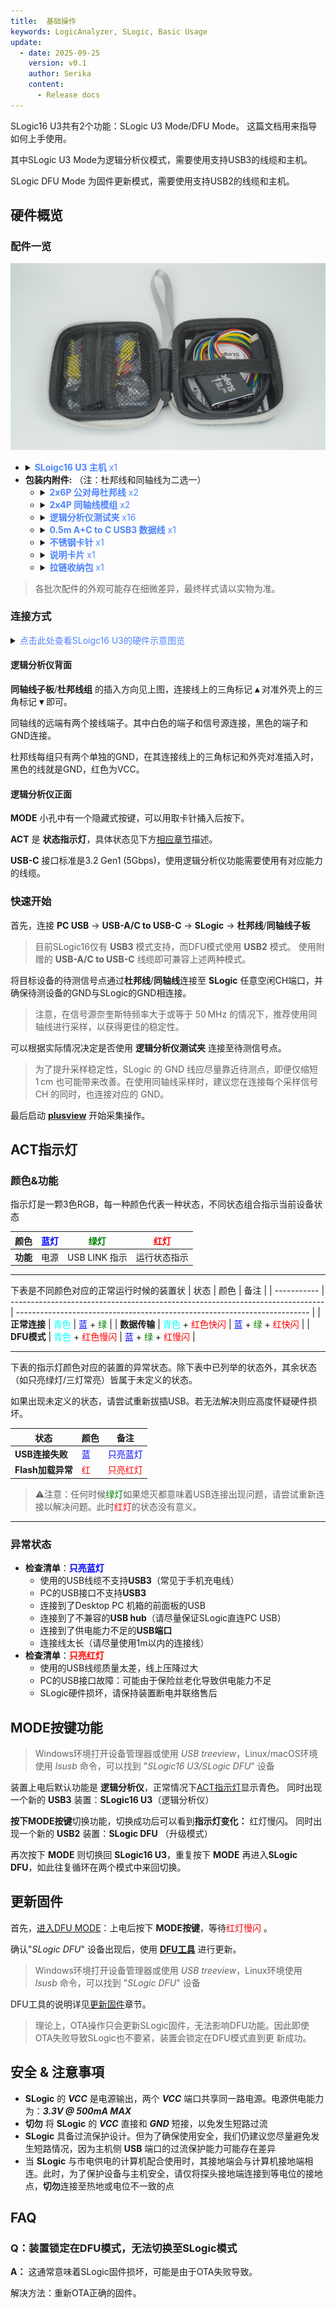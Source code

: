 ```yaml
---
title:  基础操作
keywords: LogicAnalyzer, SLogic, Basic Usage
update:
  - date: 2025-09-25
    version: v0.1
    author: Serika
    content:
      - Release docs
---
```


SLogic16 U3共有2个功能：SLogic U3 Mode/DFU Mode。
这篇文档用来指导如何上手使用。

其中SLogic U3 Mode为逻辑分析仪模式，需要使用支持USB3的线缆和主机。

SLogic DFU Mode 为固件更新模式，需要使用支持USB2的线缆和主机。

## 硬件概览

### 配件一览

![unboxing_0](./assets/DCIM/unboxing_0.png)

- <!DOCTYPE html>
  <html lang="zh-CN">
  <head>
    <meta charset="UTF-8">
    <title>CSS Indentation</title>
    <style>
      .indent {
        margin-left: 0ch; /* wideof 0 characters */
      }
    </style>
  </head>
  <body>
    <details class="indent">
      <summary><font color="#4F84FF"><b>SLoigc16 U3 主机</b> x1
  </font></summary>
      <img src="./assets/DCIM/15k_la_photo.png">
    </details>
  </body>
  </html>
- **包装内附件:** （注：杜邦线和同轴线为二选一） 
    - <!DOCTYPE html>
      <html lang="zh-CN">
      <head>
        <meta charset="UTF-8">
        <title>CSS Indentation</title>
        <style>
          .indent {
            margin-left: 0ch; /* wideof 0 characters */
          }
        </style>
      </head>
      <body>
        <details class="indent">
          <summary><font color="#4F84FF"><b>2x6P 公对母杜邦线</b> x2
      </font></summary>
          <img src="./assets/DCIM/normal_cable.jpg">
        </details>
      </body>
      </html>
    - <!DOCTYPE html>
      <html lang="zh-CN">
      <head>
        <meta charset="UTF-8">
        <title>CSS Indentation</title>
        <style>
          .indent {
            margin-left: 0ch; /* wideof 0 characters */
          }
        </style>
      </head>
      <body>
        <details class="indent">
          <summary><font color="#4F84FF"><b>2x4P 同轴线模组</b> x2
      </font></summary>
          <img src="./assets/DCIM/coaxial_cable.jpg">
        </details>
      </body>
      </html>
    - <!DOCTYPE html>
      <html lang="zh-CN">
      <head>
        <meta charset="UTF-8">
        <title>CSS Indentation</title>
        <style>
          .indent {
            margin-left: 0ch; /* wideof 0 characters */
          }
        </style>
      </head>
      <body>
        <details class="indent">
          <summary><font color="#4F84FF"><b>逻辑分析仪测试夹</b> x16
      </font></summary>
          <img src="./assets/DCIM/testing_hook.jpg">
        </details>
      </body>
      </html>
    - <!DOCTYPE html>
      <html lang="zh-CN">
      <head>
        <meta charset="UTF-8">
        <title>CSS Indentation</title>
        <style>
          .indent {
            margin-left: 0ch; /* wideof 0 characters */
          }
        </style>
      </head>
      <body>
        <details class="indent">
          <summary><font color="#4F84FF"><b>0.5m A+C to C USB3 数据线</b> x1
      </font></summary>
          <img src="./assets/DCIM/usb3_cable.jpg">
        </details>
      </body>
      </html>
    - <!DOCTYPE html>
      <html lang="zh-CN">
      <head>
        <meta charset="UTF-8">
        <title>CSS Indentation</title>
        <style>
          .indent {
            margin-left: 0ch; /* wideof 0 characters */
          }
        </style>
      </head>
      <body>
        <details class="indent">
          <summary><font color="#4F84FF"><b>不锈钢卡针</b> x1
      </font></summary>
          <img src="./assets/DCIM/small_pin.jpg">
        </details>
      </body>
      </html>
    - <!DOCTYPE html>
      <html lang="zh-CN">
      <head>
        <meta charset="UTF-8">
        <title>CSS Indentation</title>
        <style>
          .indent {
            margin-left: 0ch; /* wideof 0 characters */
          }
        </style>
      </head>
      <body>
        <details class="indent">
          <summary><font color="#4F84FF"><b>说明卡片</b> x1
      </font></summary>
          <img src="./assets/DCIM/readme_card.jpg">
        </details>
      </body>
      </html>
    - <!DOCTYPE html>
      <html lang="zh-CN">
      <head>
        <meta charset="UTF-8">
        <title>CSS Indentation</title>
        <style>
          .indent {
            margin-left: 0ch; /* wideof 0 characters */
          }
        </style>
      </head>
      <body>
        <details class="indent">
          <summary><font color="#4F84FF"><b>拉链收纳包</b> x1
      </font></summary>
          <img src="./assets/DCIM/storage_bag.jpg">
        </details>
      </body>
      </html>

> 各批次配件的外观可能存在细微差异，最终样式请以实物为准。

### 连接方式
<!DOCTYPE html>
<html lang="zh-CN">
<head>
  <meta charset="UTF-8">
  <title>CSS Indentation</title>
  <style>
    .indent {
      margin-left: 0ch; /* wideof 0 characters */
    }
  </style>
</head>
<body>
  <details class="indent">
    <summary><font color="#4F84FF">点击此处查看SLoigc16 U3的硬件示意图览
</font></summary>
    <img src="./assets/MISC/Hardware_OverView.png">
  </details>
</body>
</html>

#### 逻辑分析仪背面

**同轴线子板**/**杜邦线组** 的插入方向见上图，连接线上的三角标记 **▴** 对准外壳上的三角标记 **▾** 即可。

同轴线的远端有两个接线端子。其中白色的端子和信号源连接，黑色的端子和GND连接。

杜邦线每组只有两个单独的GND，在其连接线上的三角标记和外壳对准插入时，黑色的线就是GND，红色为VCC。

#### 逻辑分析仪正面

**MODE** 小孔中有一个隐藏式按键，可以用取卡针捅入后按下。

**ACT** 是 **状态指示灯**，具体状态见下方[相应章节](#指示灯颜色与功能)描述。

**USB-C** 接口标准是3.2 Gen1 (5Gbps)，使用逻辑分析仪功能需要使用有对应能力的线缆。

### 快速开始

首先，连接 **PC USB** → **USB-A/C to USB-C** →  **SLogic** → **杜邦线**/**同轴线子板**

> 目前SLogic16仅有 **USB3** 模式支持，而DFU模式使用 **USB2** 模式。
> 使用附赠的 **USB-A/C to USB-C** 线缆即可兼容上述两种模式。

将目标设备的待测信号点通过**杜邦线**/**同轴线**连接至 **SLogic** 任意空闲CH端口，并确保待测设备的GND与SLogic的GND相连接。

> 注意，在信号源奈奎斯特频率大于或等于 50 MHz 的情况下，推荐使用同轴线进行采样，以获得更佳的稳定性。

可以根据实际情况决定是否使用 **逻辑分析仪测试夹** 连接至待测信号点。

> 为了提升采样稳定性，SLogic 的 GND 线应尽量靠近待测点，即便仅缩短 1 cm 也可能带来改善。在使用同轴线采样时，建议您在连接每个采样信号 CH 的同时，也连接对应的 GND。

最后启动 [**plusview**]() 开始采集操作。

## ACT指示灯

### 颜色&功能

指示灯是一颗3色RGB，每一种颜色代表一种状态，不同状态组合指示当前设备状态

| **颜色**   | <span style="color:blue">蓝灯</span>    | <span style="color:green">绿灯</span> | <span style="color:red">红灯</span> |
| ---------- | -------------------------------------- | ------------------------------------- | ----------------------------------  | 
| **功能**   | 电源                                    | USB LINK 指示                         | 运行状态指示                         | 

---

下表是不同颜色对应的正常运行时候的装置状
  | 状态         | 颜色                                                                           | 备注                                                                      |
  | ----------- | ------------------------------------------------------------------------------ | ------------------------------------------------------------------------- | 
  | **正常连接** | <span style="color:cyan">青色</span>                                           | <span style="color:blue">蓝</span> + <span style="color:green">绿</span> |
  | **数据传输** | <span style="color:cyan">青色</span> + <span style="color:red">红色快闪</span> | <span style="color:blue">蓝</span> + <span style="color:green">绿</span> + <span style="color:red">红快闪</span> |
  | **DFU模式**  | <span style="color:cyan">青色</span> + <span style="color:red">红色慢闪</span> | <span style="color:blue">蓝</span> + <span style="color:green">绿</span> + <span style="color:red">红慢闪</span> |

---

下表的指示灯颜色对应的装置的异常状态。除下表中已列举的状态外，其余状态（如只亮绿灯/三灯常亮）皆属于未定义的状态。

如果出现未定义的状态，请尝试重新拔插USB。若无法解决则应高度怀疑硬件损坏。

  | 状态            | 颜色                               | 备注                                        |
  | -------------- | ---------------------------------- | ------------------------------------------- | 
  | **USB连接失败** | <span style="color:blue">蓝</span> | <span style="color:blue">只亮蓝灯</span>    |
  | **Flash加载异常** | <span style="color:red">红</span>| <span style="color:red">只亮红灯</span>    |

> ⚠注意：任何时候<span style="color:green">绿灯</span>如果熄灭都意味着USB连接出现问题，请尝试重新连接以解决问题。此时<span style="color:red">红灯</span>的状态没有意义。

---

### 异常状态
- **检查清单**：<span style="color:blue"><b>只亮蓝灯</b></span>  
    - 使用的USB线缆不支持**USB3**（常见于手机充电线）
    - PC的USB接口不支持**USB3**
    - 连接到了Desktop PC 机箱的前面板的USB
    - 连接到了不兼容的**USB hub**（请尽量保证SLogic直连PC USB）
    - 连接到了供电能力不足的**USB端口**
    - 连接线太长（请尽量使用1m以内的连接线）
- **检查清单**：<span style="color:red"><b>只亮红灯</b></span>  
    - 使用的USB线缆质量太差，线上压降过大
    - PC的USB接口故障：可能由于保险丝老化导致供电能力不足
    - SLogic硬件损坏，请保持装置断电并联络售后





## MODE按键功能

> Windows环境打开设备管理器或使用 *USB treeview*，Linux/macOS环境使用 *lsusb* 命令，可以找到 "*SLogic16 U3/SLogic DFU*" 设备

装置上电后默认功能是 **逻辑分析仪**，正常情况下[ACT指示灯](#指示灯颜色与功能)显示青色。
同时出现一个新的 **USB3** 装置：**SLogic16 U3**（逻辑分析仪）

<!-- ![slogic16_u3](./assets/slogic_u3.png) -->

**按下MODE按键**切换功能，切换成功后可以看到**指示灯变化：** 红灯慢闪。
同时出现一个新的 **USB2** 装置：**SLogic DFU** （升级模式）

<!-- ![slogic16_u2](./assets/slogic_u2.png) -->

再次按下 **MODE** 则切换回 **SLogic16 U3**，重复按下 **MODE** 再进入**SLogic DFU**，如此往复循环在两个模式中来回切换。


## 更新固件


首先，[进入DFU MODE](#mode按键功能)：上电后按下 **MODE按键**，等待<span style="color:red">红灯慢闪</span> 。

确认"*SLogic DFU*" 设备出现后，使用 [**DFU工具**]() 进行更新。

> Windows环境打开设备管理器或使用 *USB treeview*，Linux环境使用 *lsusb* 命令，可以找到 "*SLogic DFU*" 设备

DFU工具的说明详见[更新固件]()章节。

> 理论上，OTA操作只会更新SLogic固件，无法影响DFU功能。因此即使OTA失败导致SLogic也不要紧，装置会锁定在DFU模式直到更
新成功。


## 安全 & 注意事項

- **SLogic** 的 ***VCC*** 是电源输出，两个 ***VCC*** 端口共享同一路电源。电源供电能力为：***3.3V @ 500mA MAX***
- **切勿** 将 **SLogic** 的 ***VCC*** 直接和 ***GND*** 短接，以免发生短路过流
- **SLogic** 具备过流保护设计。但为了确保使用安全，我们仍建议您尽量避免发生短路情况，因为主机侧 **USB** 端口的过流保护能力可能存在差异
- 当 **SLogic** 与市电供电的计算机配合使用时，其接地端会与计算机接地端相连。此时，为了保护设备与主机安全，请仅将探头接地端连接到等电位的接地点，**切勿**连接至热地或电位不一致的点

## FAQ

### Q：装置锁定在DFU模式，无法切换至SLogic模式
**A：** 这通常意味着SLogic固件损坏，可能是由于OTA失败导致。
  
  解决方法：重新OTA正确的固件。
